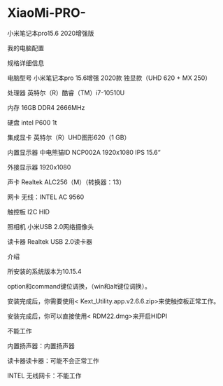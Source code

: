 # XiaoMi-PRO-

小米笔记本pro15.6 2020增强版

我的电脑配置

规格详细信息

电脑型号	小米笔记本pro 15.6增强 2020款 独显款（UHD 620 + MX 250）

处理器	英特尔（R）酷睿（TM）i7-10510U

内存	16GB DDR4 2666MHz

硬盘	intel  P600   1t

集成显卡	英特尔（R）UHD图形620（1 GB）

内置显示器	中电熊猫ID NCP002A 1920x1080 IPS 15.6“

外接显示器	1920x1080

声卡	Realtek ALC256（M）（转换器：13）

网卡	无线：INTEL AC 9560 

触控板	I2C HID

照相机	小米USB 2.0网络摄像头

读卡器	Realtek USB 2.0读卡器

介绍

所安装的系统版本为10.15.4

option和command键位调换，（win和alt键位调换）。

安装完成后，你需要使用< Kext_Utility.app.v2.6.6.zip>来使触控板正常工作。

安装完成后，你可以直接使用< RDM22.dmg>来开启HIDPI

不能工作

内置扬声器：内置扬声器

读卡器读卡器：可能不会正常工作

INTEL 无线网卡：不能工作
